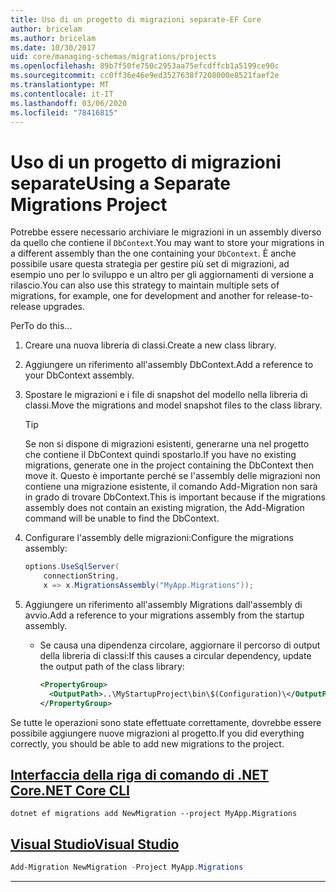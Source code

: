 ```yaml
---
title: Uso di un progetto di migrazioni separate-EF Core
author: bricelam
ms.author: bricelam
ms.date: 10/30/2017
uid: core/managing-schemas/migrations/projects
ms.openlocfilehash: 89b7f50fe750c2953aa75efcdffcb1a5199ce90c
ms.sourcegitcommit: cc0ff36e46e9ed3527638f7208000e8521faef2e
ms.translationtype: MT
ms.contentlocale: it-IT
ms.lasthandoff: 03/06/2020
ms.locfileid: "78416815"
---
```

# <a name="using-a-separate-migrations-project"></a><span data-ttu-id="597f1-102">Uso di un progetto di migrazioni separate</span><span class="sxs-lookup"><span data-stu-id="597f1-102">Using a Separate Migrations Project</span></span>

<span data-ttu-id="597f1-103">Potrebbe essere necessario archiviare le migrazioni in un assembly diverso da quello che contiene il `DbContext`.</span><span class="sxs-lookup"><span data-stu-id="597f1-103">You may want to store your migrations in a different assembly than the one containing your `DbContext`.</span></span> <span data-ttu-id="597f1-104">È anche possibile usare questa strategia per gestire più set di migrazioni, ad esempio uno per lo sviluppo e un altro per gli aggiornamenti di versione a rilascio.</span><span class="sxs-lookup"><span data-stu-id="597f1-104">You can also use this strategy to maintain multiple sets of migrations, for example, one for development and another for release-to-release upgrades.</span></span>

<span data-ttu-id="597f1-105">Per</span><span class="sxs-lookup"><span data-stu-id="597f1-105">To do this...</span></span>

1. <span data-ttu-id="597f1-106">Creare una nuova libreria di classi.</span><span class="sxs-lookup"><span data-stu-id="597f1-106">Create a new class library.</span></span>

2. <span data-ttu-id="597f1-107">Aggiungere un riferimento all'assembly DbContext.</span><span class="sxs-lookup"><span data-stu-id="597f1-107">Add a reference to your DbContext assembly.</span></span>

3. <span data-ttu-id="597f1-108">Spostare le migrazioni e i file di snapshot del modello nella libreria di classi.</span><span class="sxs-lookup"><span data-stu-id="597f1-108">Move the migrations and model snapshot files to the class library.</span></span>
   > [!TIP]
   > <span data-ttu-id="597f1-109">Se non si dispone di migrazioni esistenti, generarne una nel progetto che contiene il DbContext quindi spostarlo.</span><span class="sxs-lookup"><span data-stu-id="597f1-109">If you have no existing migrations, generate one in the project containing the DbContext then move it.</span></span>
   > <span data-ttu-id="597f1-110">Questo è importante perché se l'assembly delle migrazioni non contiene una migrazione esistente, il comando Add-Migration non sarà in grado di trovare DbContext.</span><span class="sxs-lookup"><span data-stu-id="597f1-110">This is important because if the migrations assembly does not contain an existing migration, the Add-Migration command will be unable to find the DbContext.</span></span>

4. <span data-ttu-id="597f1-111">Configurare l'assembly delle migrazioni:</span><span class="sxs-lookup"><span data-stu-id="597f1-111">Configure the migrations assembly:</span></span>

   ``` csharp
   options.UseSqlServer(
       connectionString,
       x => x.MigrationsAssembly("MyApp.Migrations"));
   ```

5. <span data-ttu-id="597f1-112">Aggiungere un riferimento all'assembly Migrations dall'assembly di avvio.</span><span class="sxs-lookup"><span data-stu-id="597f1-112">Add a reference to your migrations assembly from the startup assembly.</span></span>
   * <span data-ttu-id="597f1-113">Se causa una dipendenza circolare, aggiornare il percorso di output della libreria di classi:</span><span class="sxs-lookup"><span data-stu-id="597f1-113">If this causes a circular dependency, update the output path of the class library:</span></span>

     ``` xml
     <PropertyGroup>
       <OutputPath>..\MyStartupProject\bin\$(Configuration)\</OutputPath>
     </PropertyGroup>
     ```

<span data-ttu-id="597f1-114">Se tutte le operazioni sono state effettuate correttamente, dovrebbe essere possibile aggiungere nuove migrazioni al progetto.</span><span class="sxs-lookup"><span data-stu-id="597f1-114">If you did everything correctly, you should be able to add new migrations to the project.</span></span>

## <a name="net-core-cli"></a>[<span data-ttu-id="597f1-115">Interfaccia della riga di comando di .NET Core</span><span class="sxs-lookup"><span data-stu-id="597f1-115">.NET Core CLI</span></span>](#tab/dotnet-core-cli)

```dotnetcli
dotnet ef migrations add NewMigration --project MyApp.Migrations
```

## <a name="visual-studio"></a>[<span data-ttu-id="597f1-116">Visual Studio</span><span class="sxs-lookup"><span data-stu-id="597f1-116">Visual Studio</span></span>](#tab/vs)

``` powershell
Add-Migration NewMigration -Project MyApp.Migrations
```

***
